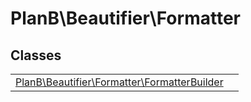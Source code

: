 
                                                                                                                                            
    
# PlanB\Beautifier\Formatter



## Classes
| | |
| --- | --- |
| [PlanB\Beautifier\Formatter\FormatterBuilder](../../PlanB/Beautifier/Formatter/FormatterBuilder.md) |  |






                                                                                                                                                                                                                                                                                                                                                                                                            
    
                                                                                                                                                                                                                                                                             
                